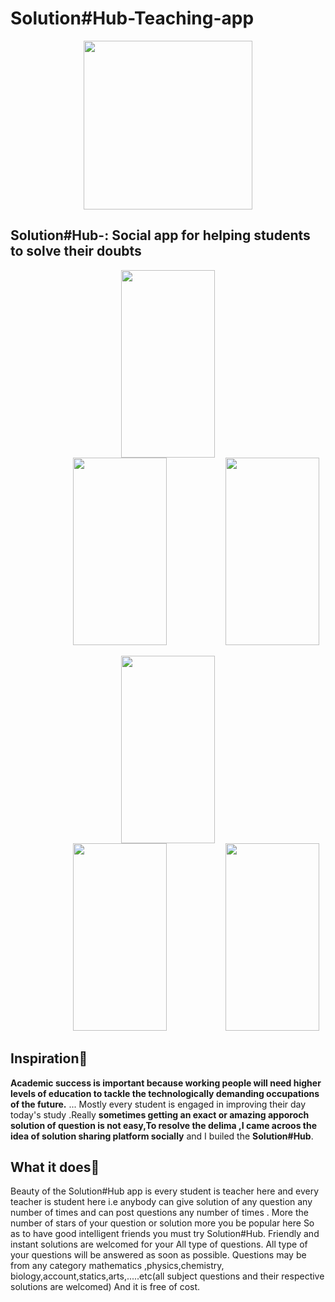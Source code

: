 # Solution#Hub-Teaching-app
<p align="center">
<img src="https://user-images.githubusercontent.com/52281814/134026294-986ead43-b9e3-48c7-aa73-788f74b81e6a.png" width="270" height="270">
  </p>
<h2>Solution#Hub-: Social app for helping students to solve their doubts</h2>
<div class="row">
  <div class="col-4">
    <p align="center">
<img src="https://user-images.githubusercontent.com/52281814/133035676-19fbc564-f6f0-4ac1-b3ad-ba7d4de3d860.png" width="150" height="300"  hspace="30">
<img src="https://user-images.githubusercontent.com/52281814/133036203-e1515be1-cff7-4b0d-acd1-db5c236cd805.png" width="150" height="300"  hspace="90">
<img src="https://user-images.githubusercontent.com/52281814/133036322-10cd29d6-7fee-4b3e-93d4-b144136b8a96.png" width="150" height="300" >
    </p>
  </div>
  </div>
  <div class="container">
  <p align="center">
<img src="https://user-images.githubusercontent.com/52281814/133036416-6224ddb8-283f-4e03-8065-ca5102321d98.png" width="150" height="300" hspace="30">
<img src="https://user-images.githubusercontent.com/52281814/133036499-80883cb6-f497-4af2-beaf-d10672401015.png" width="150" height="300" hspace="90">
<img src="https://user-images.githubusercontent.com/52281814/133036586-6745bd75-c9bd-4e47-b9da-e23afa6962a2.png" width="150" height="300" >
    </p>
</div>

## Inspiration🌠
**Academic success is important because working people will need higher levels of education to tackle the technologically demanding occupations of the future.** ... Mostly every student is engaged in improving their day today's study .Really **sometimes getting an exact or amazing apporoch solution of question is not easy,To resolve the delima ,I came acroos the idea of solution sharing platform socially** and I builed the **Solution#Hub**.

## What it does🚀


Beauty of the Solution#Hub app is every student is teacher here and
every teacher is student here i.e anybody can give solution of any question any number of times and can post questions any number of times .
More the number of stars of your question or solution more you be popular here
So as to have good intelligent friends you must try Solution#Hub.
Friendly and instant solutions are welcomed for your All type of questions.
All type of your questions will be answered as soon as possible.
Questions may be from any category mathematics ,physics,chemistry, biology,account,statics,arts,.....etc(all subject questions and their respective solutions are welcomed)
And it is free of cost.

